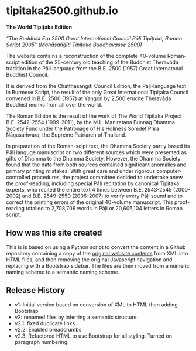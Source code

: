 # tipitaka2500.github.io

**The World Tipiṭaka Edition**

*“The Buddhist Era 2500 Great International Council Pāḷi Tipiṭaka, Roman Script 2005” (Mahāsaṅgīti Tipiṭaka Buddhavasse 2500)*

The website contains a reconstruction of the complete 40-volume Roman-script edition of the 25-century old teaching of the Buddhist Theravāda tradition in the Pāḷi language from the B.E. 2500 (1957) Great Internatonal Buddhist Council.

It is derived from the Chaṭṭhasaṅgīti Council Edition, the Pāḷi-language text in Burmese Script, the result of the only Great International Tipiṭaka Council convened in B.E. 2500 (1957) at Yangon by 2,500 erudite Theravāda Buddhist monks from all over the world.

The Roman Edition is the result of the work of The World Tipiṭaka Project B.E. 2542-2554 (1999-2011), by the M.L. Maniratana Bunnag Dhamma Society Fund under the Patronage of His Holiness Somdet Phra Ñāṇasaṁvara, the Supreme Patriarch of Thailand.

In preparation of the Roman-scipt text, the Dhamma Society partly based its Pāḷi languge manuscript on two different sources which were presented as gifts of Dhamma to the Dhamma Society. However, the Dhamma Society found that the data from both sources contained significant anomalies and primary printing mistakes. With great care and under rigorous computer-controlled procedures, the project committee decided to undertake anew the proof-reading, including special Pāḷi recitation by canonical Tipiṭaka experts, who recited the entire text 4 times between B.E. 2543-2545 (2000-2002) and B.E. 2549-2550 (2006-2007) to verify every Pāḷi sound and to correct the printing errors of the original 40-volume manuscript. This proof-reading totalled to 2,708,706 words in Pāḷi or 20,606,104 letters in Roman script.

## How was this site created

This is is based on using a Python script to convert the content in a Github repository containing a copy of the [original website contents](https://github.com/yuttadhammo/World-Tipitaka) from XML into HTML files, and then removing the original Javascript navigation and replacing with a Bootstrap sidebar. The files are then moved from a numeric naming scheme to a semantic naming scheme.

## Release History

* v1: Initial version based on conversion of XML to HTML then adding Bootstrap
* v2: renamed files by inferring a semantic structure
* v2.1: fixed duplicate links
* v2.2: Enabled breadcrumbs
* v2.3: Refactored HTML to use Bootstrap for all styling. Turned on paragraph numbering.